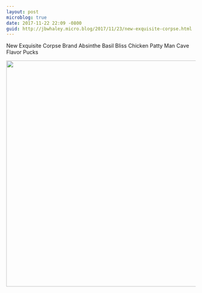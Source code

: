 ```yaml
---
layout: post
microblog: true
date: 2017-11-22 22:09 -0800
guid: http://jbwhaley.micro.blog/2017/11/23/new-exquisite-corpse.html
---
```

New Exquisite Corpse Brand Absinthe Basil Bliss Chicken Patty Man Cave Flavor Pucks

<img src="http://www.jarrodwhaley.com/uploads/2017/268635aae3.jpg" width="600" height="600" />
